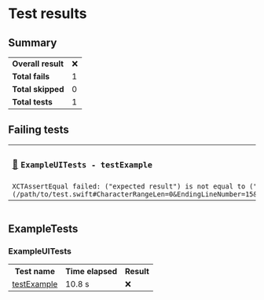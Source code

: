 <h1>Test results</h1>
<h2>Summary</h2>
<table><tr><td><strong>Overall result</strong></td><td>❌</td></tr><tr><td><strong>Total fails</strong></td><td>1</td></tr><tr><td><strong>Total skipped</strong></td><td>0</td></tr><tr><td><strong>Total tests</strong></td><td>1</td></tr></table>
<h2>Failing tests</h2>
<table><tr><td><h3 id='exampleuitests-testexample'><a href="#exampleuitests-testexample">🔗</a> <code>ExampleUITests - testExample</code></h3></td></tr><tr><td><code>XCTAssertEqual failed: ("expected result") is not equal to ("unexpected result") (/path/to/test.swift#CharacterRangeLen=0&EndingLineNumber=15&StartingLineNumber=15)</code></td></tr></table>
<img src="https://url.to/img" alt="">
<h2>ExampleTests</h2>
<h3>ExampleUITests</h3>
<table><tr><th>Test name</th><th>Time elapsed</th><th>Result</th></tr><tr><td><a href="#exampleuitests-testexample">testExample</a></td><td>10.8 s</td><td>❌</td></tr></table>
